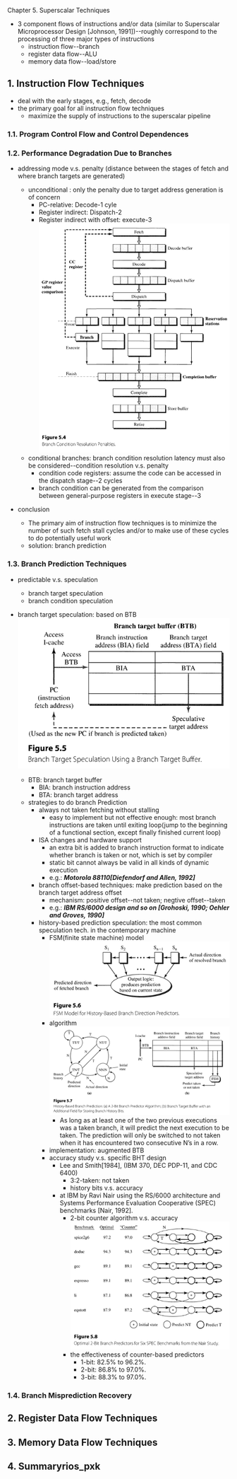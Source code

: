 Chapter 5. Superscalar Techniques

- 3 component flows of instructions and/or data (similar to  Superscalar Microprocessor Design [Johnson, 1991])--roughly correspond to the processing of three major types of instructions
  - instruction flow--branch
  - register data flow--ALU
  - memory data flow--load/store

## 1. Instruction Flow Techniques
- deal with the early stages, e.g., fetch, decode
- the primary goal for all instruction flow techniques
  -  maximize the supply of instructions to the superscalar pipeline

### 1.1. Program Control Flow and Control Dependences
### 1.2. Performance Degradation Due to Branches
- addressing mode v.s. penalty (distance between the stages of fetch and where branch targets are generated) 
  - unconditional : only the penalty due to target address generation is of concern
    - PC-relative: Decode-1 cyle
    - Register indirect: Dispatch-2
    - Register indirect with offset: execute-3
  ![bta-penalty](./figs/5.1-bt-penalty.png)
  - conditional branches: branch condition resolution latency must also be considered--condition resolution v.s. penalty
    - condition code registers: assume the code can be accessed in the dispatch stage--2 cycles
    - branch condition can be generated from the comparison between general-purpose registers in execute stage--3

- conclusion
  -  The primary aim of instruction flow techniques is to minimize the number of such fetch stall cycles and/or to make use of these cycles to do potentially useful work
  -  solution: branch prediction

### 1.3. Branch Prediction Techniques

- predictable v.s. speculation
  - branch target speculation
  - branch condition speculation


- branch target speculation: based on BTB
    ![BTB](./figs/5.1-BTB.png)
  - BTB: branch target buffer
    - BIA: branch instruction address
    - BTA: branch target address
  - strategies to do branch Prediction
    - always not taken fetching without stalling
      - easy to implement but not effective enough: most branch instructions are taken until exiting loop(jump to the beginning of a functional section, except finally finished current loop)
    - ISA changes and hardware support
      - an extra bit is added to branch instruction format to indicate whether branch is taken or not, which is set by compiler
      - static bit cannot always be valid in all kinds of dynamic execution
      - e.g.: ***Motorola 88110[Diefendorf and Allen, 1992]***
    - branch offset-based techniques: make prediction based on the branch target address offset
      - mechanism: positive offset--not taken; negtive offset--taken
      - e.g.: ***IBM RS/6000 design and so on [Grohoski, 1990; Oehler and Groves, 1990]***
    - history-based prediction speculation: the most common speculation tech. in the contemporary machine
      - FSM(finite state machine) model
        ![FSM model](./figs/5.1-history-basedBP.png)
      - algorithm
         ![alg](./figs/5.1-HBBP-alg.png)
        - As long as at least one of the two previous executions was a taken branch, it will predict the next execution to be taken. The prediction will only be switched to not taken when it has encountered two consecutive N’s in a row.
      - implementation: augmented BTB
      - accuracy study v.s. specific BHT design
        -  Lee and Smith[1984],  (IBM 370, DEC PDP-11, and CDC 6400)
           - 3:2-taken: not taken
           - history bits v.s. accuracy
         - at IBM by Ravi Nair using the RS/6000 architecture and Systems Performance Evaluation Cooperative (SPEC) benchmarks [Nair, 1992].
           - 2-bit counter algorithm v.s. accuracy
           ![acc](./figs/5.1-SPEC-acc.png) 
           - the effectiveness of counter-based predictors
             - 1-bit: 82.5% to 96.2%. 
             - 2-bit: 86.8% to 97.0%.
             - 3-bit: 88.3% to 97.0%.

### 1.4. Branch Misprediction Recovery
## 2. Register Data Flow Techniques
## 3. Memory Data Flow Techniques
## 4. Summaryrios_pxk